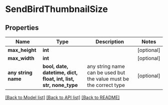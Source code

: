 # SendBirdThumbnailSize


## Properties
Name | Type | Description | Notes
------------ | ------------- | ------------- | -------------
**max_height** | **int** |  | [optional] 
**max_width** | **int** |  | [optional] 
**any string name** | **bool, date, datetime, dict, float, int, list, str, none_type** | any string name can be used but the value must be the correct type | [optional]

[[Back to Model list]](../README.md#documentation-for-models) [[Back to API list]](../README.md#documentation-for-api-endpoints) [[Back to README]](../README.md)


